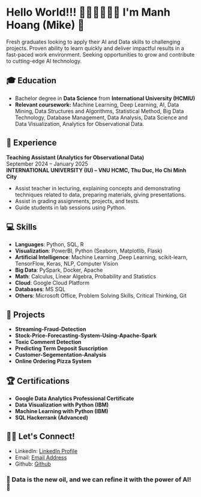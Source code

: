 # Hello World!!! 👋🏻👋🏻👋🏻 I'm Manh Hoang (Mike) 🤖

Fresh graduates looking to apply their AI and Data skills to challenging projects. Proven ability to learn quickly and deliver impactful results in a fast-paced work environment. Seeking opportunities to grow and contribute to cutting-edge AI technology.

## 🎓 Education
- Bachelor degree in **Data Science** from **International University (HCMIU)**
- **Relevant coursework:** Machine Learning, Deep Learning, AI, Data Mining, Data Structures and Algorithms, Statistical Method, Big Data Technology, Database Management, Data Analysis, Data Science and Data Visualization, Analytics for Observational Data.

## 🔭 Experience
**Teaching Assistant (Analytics for Observational Data)**                    
September 2024 – January 2025                  
**INTERNATIONAL UNIVERSITY (IU) – VNU HCMC, Thu Duc, Ho Chi Minh City**

- Assist teacher in lecturing, explaining concepts and demonstrating techniques related to data, preparing materials, giving presentations.
- Assist in grading assignments, projects, and tests.
- Guide students in lab sessions using Python.

## 💻 Skills
- **Languages**: Python, SQL, R
- **Visualization**: PowerBI, Python (Seaborn, Matplotlib, Flask)
- **Artificial Intelligence**: Machine Learning ,Deep Learning, scikit-learn, TensorFlow, Keras, NLP, Computer Vision
- **Big Data**: PySpark, Docker, Apache
- **Math**: Calculus, Linear Algebra, Probability and Statistics
- **Cloud**: Google Cloud Platform
- **Databases**: MS SQL
- **Others**: Microsoft Office, Problem Solving Skills, Critical Thinking, Git

## 🚀 Projects
- **Streaming-Fraud-Detection**
- **Stock-Price-Forecasting-System-Using-Apache-Spark**
- **Toxic Comment Detection**
- **Predicting Term Deposit Suscription**
- **Customer-Segementation-Analysis**
- **Online Ordering Pizza System**


## 🏆 Certifications
- **Google Data Analytics Professional Certificate**
- **Data Visualization with Python (IBM)**
- **Machine Learning with Python (IBM)**
- **SQL Hackerrank (Advanced)**

## 🤝🏽 Let's Connect!
- LinkedIn: [LinkedIn Profile](https://www.linkedin.com/in/hvmanh2309/)
- Email: [Email Address](mailto:hoangvanmanh2309@gmail.com)
- Github: [Github](https://github.com/23092003e/23092003e/)

### 🤖 Data is the new oil, and we can refine it with the power of AI! 🚀
